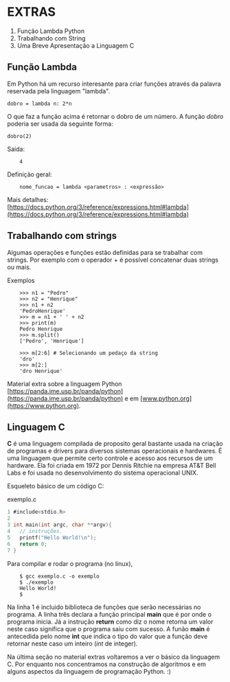 
# EXTRAS

1. Função Lambda Python
2. Trabalhando com String
3. Uma Breve Apresentação a Linguagem C


## Função Lambda

Em Python há um recurso interesante para criar funções através da palavra reservada pela linguagem "lambda".

```
dobro = lambda n: 2*n
```

O que faz a função acima é retornar o dobro de um número. A função *dobro* poderia ser usada da seguinte forma:

```
dobro(2)
```

Saída:

```
	4
```

Definição geral:

```
	nome_funcao = lambda <parametros> : <expressão>
```

Mais detalhes: [https://docs.python.org/3/reference/expressions.html#lambda](https://docs.python.org/3/reference/expressions.html#lambda)

## Trabalhando com strings

Algumas operações e funções estão definidas para se trabalhar com strings. Por exemplo com o operador + é possível concatenar duas strings ou mais.

Exemplos

```
	>>> n1 = "Pedro"
	>>> n2 = "Henrique"
	>>> n1 + n2
	'PedroHenrique'
	>>> m = n1 + ' ' + n2
	>>> print(m)
	Pedro Henrique
	>>> m.split() 
	['Pedro', 'Henrique']

	>>> m[2:6] # Selecionando um pedaço da string
	'dro'
	>>> m[2:]
	'dro Henrique'
```

Material extra sobre a linguagem Python [https://panda.ime.usp.br/panda/python](https://panda.ime.usp.br/panda/python)
e em [www.python.org](https://www.python.org).


## Linguagem C


**C** é uma linguagem compilada de proposito geral bastante usada na criação de programas e drivers para diversos sistemas operacionais e hardwares. É uma linguagem que permite certo controle e acesso aos recursos de um hardware. Ela foi criada em 1972 por Dennis Ritchie na empresa AT&T Bell Labs e foi usada no desenvolvimento do sistema operacional UNIX.

Esqueleto básico de um código C:

exemplo.c

```c 
1 #include<stdio.h>
2
3 int main(int argc, char **argv){
4	// instruções.
5	printf("Hello World!\n");
6	return 0;
7 }
```

Para compilar e rodar o programa (no linux),

```
	$ gcc exemplo.c -o exemplo
	$ ./exemplo
	Hello World!
	$
```

Na linha 1 é incluido biblioteca de funções que serão necessárias no programa. A linha três declara a função principal **main** que é por onde o programa inicia. Já a instrução **return** como diz o nome retorna um valor neste caso significa que o programa saiu com sucesso. A funão **main** é antecedida pelo nome **int** que indica o tipo do valor que a função deve retornar neste caso um inteiro (*int* de integer).

Na última seção no material extras voltaremos a ver o básico da linguagem C. Por enquanto nos concentramos na construção de algoritmos e em alguns aspectos da linguagem de programação Python. :)
